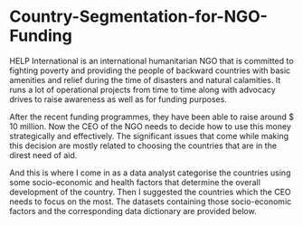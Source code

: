# Country-Segmentation-for-NGO-Funding
HELP International is an international humanitarian NGO that is committed to fighting poverty and providing the people of backward countries with basic amenities and relief during the time of disasters and natural calamities. It runs a lot of operational projects from time to time along with advocacy drives to raise awareness as well as for funding purposes.

After the recent funding programmes, they have been able to raise around $ 10 million. Now the CEO of the NGO needs to decide how to use this money strategically and effectively. The significant issues that come while making this decision are mostly related to choosing the countries that are in the direst need of aid. 

And this is where I come in as a data analyst categorise the countries using some socio-economic and health factors that determine the overall development of the country. Then I suggested the countries which the CEO needs to focus on the most.  The datasets containing those socio-economic factors and the corresponding data dictionary are provided below.
